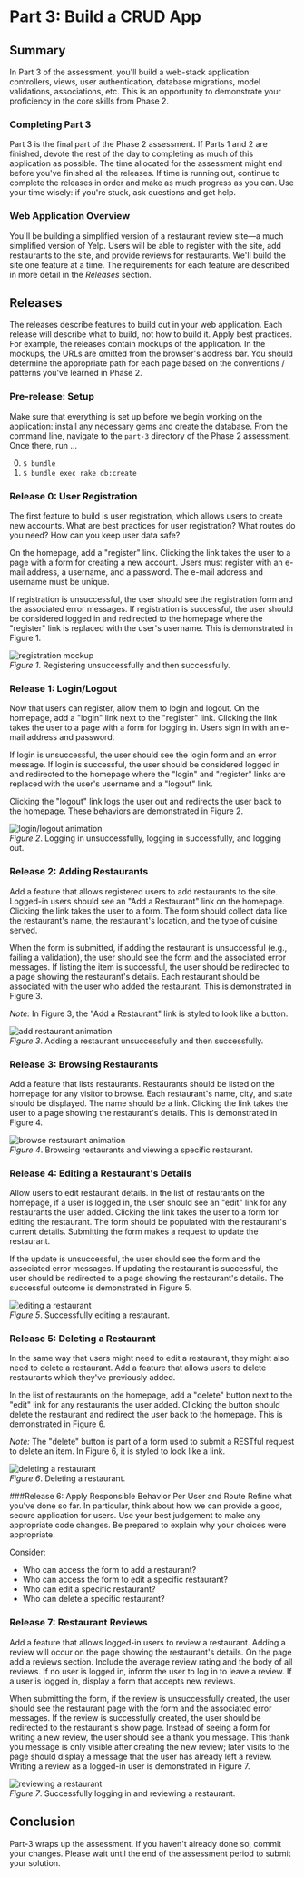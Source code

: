 # Part 3: Build a CRUD App

## Summary

In Part 3 of the assessment, you'll build a web-stack application: controllers, views, user authentication, database migrations, model validations, associations, etc.  This is an opportunity to demonstrate your proficiency in the core skills from Phase 2.


### Completing Part 3
Part 3 is the final part of the Phase 2 assessment.  If Parts 1 and 2 are finished, devote the rest of the day to completing as much of this application as possible.  The time allocated for the assessment might end before you've finished all the releases. If time is running out, continue to complete the releases in order and make as much progress as you can.  Use your time wisely:  if you're stuck,  ask questions and get help.


### Web Application Overview
You'll be building a simplified version of a restaurant review site—a much simplified version of Yelp.  Users will be able to register with the site, add restaurants to the site, and provide reviews for restaurants.  We'll build the site one feature at a time.  The requirements for each feature are described in more detail in the *Releases* section.


## Releases
The releases describe features to build out in your web application.  Each release will describe what to build, not how to build it.  Apply best practices.  For example, the releases contain mockups of the application.  In the mockups, the URLs are omitted from the browser's address bar.  You should determine the appropriate path for each page based on the conventions / patterns you've learned in Phase 2.


### Pre-release: Setup
Make sure that everything is set up before we begin working on the application: install any necessary gems and create the database.  From the command line, navigate to the `part-3` directory of the Phase 2 assessment.  Once there, run ...

0. `$ bundle`
0. `$ bundle exec rake db:create`


### Release 0: User Registration
The first feature to build is user registration, which allows users to create new accounts.  What are best practices for user registration?  What routes do you need?  How can you keep user data safe?

On the homepage, add a "register" link.  Clicking the link takes the user to a page with a form for creating a new account.  Users must register with an e-mail address, a username, and a password.  The e-mail address and username must be unique.

If registration is unsuccessful, the user should see the registration form and the associated error messages.  If registration is successful, the user should be considered logged in and redirected to the homepage where the "register" link is replaced with the user's username.  This is demonstrated in Figure 1.

![registration mockup](readme-assets/registration.gif)  
*Figure 1*. Registering unsuccessfully and then successfully.


### Release 1: Login/Logout
Now that users can register, allow them to login and logout.  On the homepage, add a "login" link next to the "register" link.  Clicking the link takes the user to a page with a form for logging in.  Users sign in with an e-mail address and password.

If login is unsuccessful, the user should see the login form and an error message.  If login is successful, the user should be considered logged in and redirected to the homepage where the "login" and "register" links are replaced with the user's username and a "logout" link.

Clicking the "logout" link logs the user out and redirects the user back to the homepage.  These behaviors are demonstrated in Figure 2.

![login/logout animation](readme-assets/login-logout.gif)  
*Figure 2*. Logging in unsuccessfully, logging in successfully, and logging out.


### Release 2:  Adding Restaurants
Add a feature that allows registered users to add restaurants to the site.  Logged-in users should see an "Add a Restaurant" link on the homepage.  Clicking the link takes the user to a form.  The form should collect data like the restaurant's name, the restaurant's location, and the type of cuisine served.

When the form is submitted, if adding the restaurant is unsuccessful (e.g., failing a validation), the user should see the form and the associated error messages.  If listing the item is successful, the user should be redirected to a page showing the restaurant's details.  Each restaurant should be associated with the user who added the restaurant.  This is demonstrated in Figure 3.

*Note:*  In Figure 3, the "Add a Restaurant" link is styled to look like a button.

![add restaurant animation](readme-assets/add-restaurant.gif)  
*Figure 3*.  Adding a restaurant unsuccessfully and then successfully.


### Release 3:  Browsing Restaurants
Add a feature that lists restaurants.  Restaurants should be listed on the homepage for any visitor to browse.  Each restaurant's name, city, and state should be displayed.  The name should be a link.  Clicking the link takes the user to a page showing the restaurant's details.  This is demonstrated in Figure 4.

![browse restaurant animation](readme-assets/browse-restaurants.gif)  
*Figure 4*. Browsing restaurants and viewing a specific restaurant.


### Release 4:  Editing a Restaurant's Details
Allow users to edit restaurant details.  In the list of restaurants on the homepage, if a user is logged in, the user should see an "edit" link for any restaurants the user added.  Clicking the link takes the user to a form for editing the restaurant.  The form should be populated with the restaurant's current details.  Submitting the form makes a request to update the restaurant.

If the update is unsuccessful, the user should see the form and the associated error messages.  If updating the restaurant is successful, the user should be redirected to a page showing the restaurant's details.  The successful outcome is demonstrated in Figure 5. 

![editing a restaurant](readme-assets/edit-restaurant.gif)  
*Figure 5*. Successfully editing a restaurant.


### Release 5: Deleting a Restaurant
In the same way that users might need to edit a restaurant, they might also need to delete a restaurant.  Add a feature that allows users to delete restaurants which they've previously added.

In the list of restaurants on the homepage, add a "delete" button next to the "edit" link for any restaurants the user added.  Clicking the button should delete the restaurant and redirect the user back to the homepage.  This is demonstrated in Figure 6.

*Note:* The "delete" button is part of a form used to submit a RESTful request to delete an item.  In Figure 6, it is styled to look like a link.

![deleting a restaurant](readme-assets/delete-restaurant.gif)  
*Figure 6*.  Deleting a restaurant.


###Release 6:  Apply Responsible Behavior Per User and Route
Refine what you've done so far.  In particular, think about how we can provide a good, secure application for users.  Use your best judgement to make any appropriate code changes.  Be prepared to explain why your choices were appropriate.


Consider:
* Who can access the form to add a restaurant?
* Who can access the form to edit a specific restaurant?
* Who can edit a specific restaurant?
* Who can delete a specific restaurant?


### Release 7: Restaurant Reviews
Add a feature that allows logged-in users to review a restaurant.  Adding a review will occur on the page showing the restaurant's details.  On the page add a reviews section.  Include the average review rating and the body of all reviews.  If no user is logged in, inform the user to log in to leave a review.  If a user is logged in, display a form that accepts new reviews.

When submitting the form, if the review is unsuccessfully created, the user should see the restaurant page with the form and the associated error messages.  If the review is successfully created, the user should be redirected to the restaurant's show page.  Instead of seeing a form for writing a new review, the user should see a thank you message.  This thank you message is only visible after creating the new review; later visits to the page should display a message that the user has already left a review.  Writing a review as a logged-in user is demonstrated in Figure 7.

![reviewing a restaurant](readme-assets/review-restaurant.gif)  
*Figure 7*.  Successfully logging in and reviewing a restaurant.


## Conclusion
Part-3 wraps up the assessment.  If you haven't already done so, commit your
changes.  Please wait until the end of the assessment period to submit your
solution.
